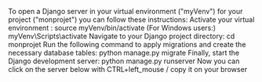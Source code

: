 To open a Django server in your virtual environment ("myVenv") for your project ("monprojet") you can follow these instructions:
Activate your virtual environment : source myVenv/bin/activate (For Windows users:) myVenv\Scripts\activate
Navigate to your Django project directory: cd monprojet
Run the following command to apply migrations and create the necessary database tables: python manage.py migrate
Finally, start the Django development server: python manage.py runserver
Now you can click on the server below with CTRL+left_mouse / copy it on your browser 

